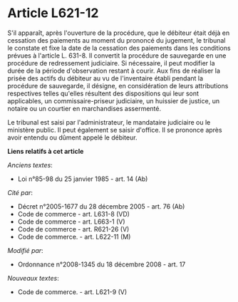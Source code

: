 # Article L621-12

S'il apparaît, après l'ouverture de la procédure, que le débiteur était déjà en cessation des paiements au moment du prononcé
du jugement, le tribunal le constate et fixe la date de la cessation des paiements dans les conditions prévues à l'article L.
631-8. Il convertit la procédure de sauvegarde en une procédure de redressement judiciaire. Si nécessaire, il peut modifier
la durée de la période d'observation restant à courir. Aux fins de réaliser la prisée des actifs du débiteur au vu de
l'inventaire établi pendant la procédure de sauvegarde, il désigne, en considération de leurs attributions respectives telles
qu'elles résultent des dispositions qui leur sont applicables, un commissaire-priseur judiciaire, un huissier de justice, un
notaire ou un courtier en marchandises assermenté. 

Le tribunal est saisi par l'administrateur, le mandataire judiciaire ou le ministère public. Il peut également se saisir
d'office. Il se prononce après avoir entendu ou dûment appelé le débiteur.

**Liens relatifs à cet article**

_Anciens textes_:

  - Loi n°85-98 du 25 janvier 1985 - art. 14 (Ab)

_Cité par_:

  - Décret n°2005-1677 du 28 décembre 2005 - art. 76 (Ab)
  - Code de commerce - art. L631-8 (VD)
  - Code de commerce - art. L663-1 (V)
  - Code de commerce - art. R621-26 (V)
  - Code de commerce. - art. L622-11 (M)

_Modifié par_:

  - Ordonnance n°2008-1345 du 18 décembre 2008 - art. 17

_Nouveaux textes_:

  - Code de commerce. - art. L621-9 (V)
